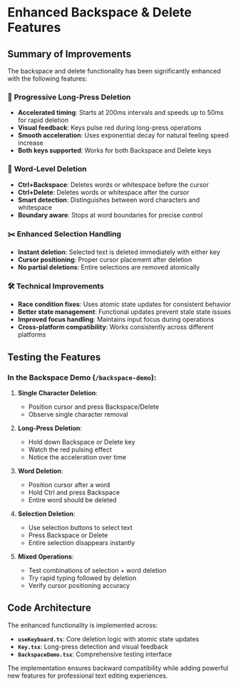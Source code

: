 # Enhanced Backspace & Delete Features

## Summary of Improvements

The backspace and delete functionality has been significantly enhanced with the following features:

### 🔄 **Progressive Long-Press Deletion**
- **Accelerated timing**: Starts at 200ms intervals and speeds up to 50ms for rapid deletion
- **Visual feedback**: Keys pulse red during long-press operations
- **Smooth acceleration**: Uses exponential decay for natural feeling speed increase
- **Both keys supported**: Works for both Backspace and Delete keys

### 🎯 **Word-Level Deletion**
- **Ctrl+Backspace**: Deletes words or whitespace before the cursor
- **Ctrl+Delete**: Deletes words or whitespace after the cursor
- **Smart detection**: Distinguishes between word characters and whitespace
- **Boundary aware**: Stops at word boundaries for precise control

### ✂️ **Enhanced Selection Handling**
- **Instant deletion**: Selected text is deleted immediately with either key
- **Cursor positioning**: Proper cursor placement after deletion
- **No partial deletions**: Entire selections are removed atomically

### 🛠️ **Technical Improvements**
- **Race condition fixes**: Uses atomic state updates for consistent behavior
- **Better state management**: Functional updates prevent stale state issues
- **Improved focus handling**: Maintains input focus during operations
- **Cross-platform compatibility**: Works consistently across different platforms

## Testing the Features

### In the Backspace Demo (`/backspace-demo`):

1. **Single Character Deletion**:
   - Position cursor and press Backspace/Delete
   - Observe single character removal

2. **Long-Press Deletion**:
   - Hold down Backspace or Delete key
   - Watch the red pulsing effect
   - Notice the acceleration over time

3. **Word Deletion**:
   - Position cursor after a word
   - Hold Ctrl and press Backspace
   - Entire word should be deleted

4. **Selection Deletion**:
   - Use selection buttons to select text
   - Press Backspace or Delete
   - Entire selection disappears instantly

5. **Mixed Operations**:
   - Test combinations of selection + word deletion
   - Try rapid typing followed by deletion
   - Verify cursor positioning accuracy

## Code Architecture

The enhanced functionality is implemented across:

- **`useKeyboard.ts`**: Core deletion logic with atomic state updates
- **`Key.tsx`**: Long-press detection and visual feedback
- **`BackspaceDemo.tsx`**: Comprehensive testing interface

The implementation ensures backward compatibility while adding powerful new features for professional text editing experiences.
